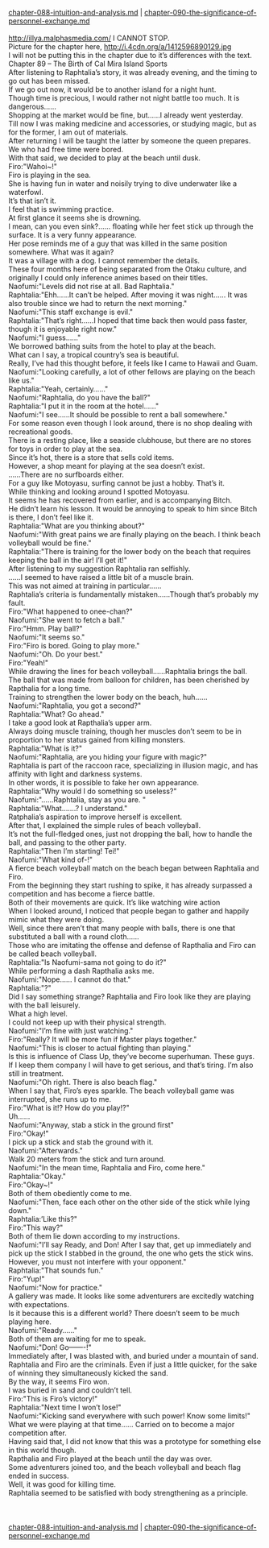 [chapter-088-intuition-and-analysis.md](./chapter-088-intuition-and-analysis.md) | [chapter-090-the-significance-of-personnel-exchange.md](./chapter-090-the-significance-of-personnel-exchange.md) <br/>
<br/>
http://illya.malphasmedia.com/ I CANNOT STOP.<br/>
Picture for the chapter here, http://i.4cdn.org/a/1412596890129.jpg<br/>
I will not be putting this in the chapter due to it’s differences with the text.<br/>
Chapter 89 – The Birth of Cal Mira Island Sports<br/>
After listening to Raphtalia’s story, it was already evening, and the timing to go out has been missed.<br/>
If we go out now, it would be to another island for a night hunt.<br/>
Though time is precious, I would rather not night battle too much. It is dangerous……<br/>
Shopping at the market would be fine, but……I already went yesterday.<br/>
Till now I was making medicine and accessories, or studying magic, but as for the former, I am out of materials.<br/>
After returning I will be taught the latter by someone the queen prepares.<br/>
We who had free time were bored.<br/>
With that said, we decided to play at the beach until dusk.<br/>
Firo:"Wahoi~!"<br/>
Firo is playing in the sea.<br/>
She is having fun in water and noisily trying to dive underwater like a waterfowl.<br/>
It’s that isn’t it.<br/>
I feel that is swimming practice.<br/>
At first glance it seems she is drowning.<br/>
I mean, can you even sink?…… floating while her feet stick up through the surface. It is a very funny appearance.<br/>
Her pose reminds me of a guy that was killed in the same position somewhere. What was it again?<br/>
It was a village with a dog. I cannot remember the details.<br/>
These four months here of being separated from the Otaku culture, and originally I could only inference animes based on their titles.<br/>
Naofumi:"Levels did not rise at all. Bad Raphtalia."<br/>
Raphtalia:"Ehh……It can’t be helped. After moving it was night…… It was also trouble since we had to return the next morning."<br/>
Naofumi:"This staff exchange is evil."<br/>
Raphtalia:"That’s right……I hoped that time back then would pass faster, though it is enjoyable right now."<br/>
Naofumi:"I guess……"<br/>
We borrowed bathing suits from the hotel to play at the beach.<br/>
What can I say, a tropical country’s sea is beautiful.<br/>
Really, I’ve had this thought before, it feels like I came to Hawaii and Guam.<br/>
Naofumi:"Looking carefully, a lot of other fellows are playing on the beach like us."<br/>
Raphtalia:"Yeah, certainly……"<br/>
Naofumi:"Raphtalia, do you have the ball?"<br/>
Raphtalia:"I put it in the room at the hotel……"<br/>
Naofumi:"I see……It should be possible to rent a ball somewhere."<br/>
For some reason even though I look around, there is no shop dealing with recreational goods.<br/>
There is a resting place, like a seaside clubhouse, but there are no stores for toys in order to play at the sea.<br/>
Since it’s hot, there is a store that sells cold items.<br/>
However, a shop meant for playing at the sea doesn’t exist.<br/>
……There are no surfboards either.<br/>
For a guy like Motoyasu, surfing cannot be just a hobby. That’s it.<br/>
While thinking and looking around I spotted Motoyasu.<br/>
It seems he has recovered from earlier, and is accompanying Bitch.<br/>
He didn’t learn his lesson. It would be annoying to speak to him since Bitch is there, I don’t feel like it.<br/>
Raphtalia:"What are you thinking about?"<br/>
Naofumi:"With great pains we are finally playing on the beach. I think beach volleyball would be fine."<br/>
Raphtalia:"There is training for the lower body on the beach that requires keeping the ball in the air! I’ll get it!"<br/>
After listening to my suggestion Raphtalia ran selfishly.<br/>
……I seemed to have raised a little bit of a muscle brain.<br/>
This was not aimed at training in particular……<br/>
Raphtalia’s criteria is fundamentally mistaken……Though that’s probably my fault.<br/>
Firo:"What happened to onee-chan?"<br/>
Naofumi:"She went to fetch a ball."<br/>
Firo:"Hmm. Play ball?"<br/>
Naofumi:"It seems so."<br/>
Firo:"Firo is bored. Going to play more."<br/>
Naofumi:"Oh. Do your best."<br/>
Firo:"Yeah!"<br/>
While drawing the lines for beach volleyball……Raphtalia brings the ball.<br/>
The ball that was made from balloon for children, has been cherished by Rapthalia for a long time.<br/>
Training to strengthen the lower body on the beach, huh……<br/>
Naofumi:"Raphtalia, you got a second?"<br/>
Raphtalia:"What? Go ahead."<br/>
I take a good look at Rapthalia’s upper arm.<br/>
Always doing muscle training, though her muscles don’t seem to be in proportion to her status gained from killing monsters.<br/>
Raphtalia:"What is it?"<br/>
Naofumi:"Raphtalia, are you hiding your figure with magic?"<br/>
Raphtalia is part of the raccoon race, specializing in illusion magic, and has affinity with light and darkness systems.<br/>
In other words, it is possible to fake her own appearance.<br/>
Raphtalia:"Why would I do something so useless?"<br/>
Naofumi:"……Raphtalia, stay as you are. "<br/>
Raphtalia:"What…….? I understand."<br/>
Ratphalia’s aspiration to improve herself is excellent.<br/>
After that, I explained the simple rules of beach volleyball.<br/>
It’s not the full-fledged ones, just not dropping the ball, how to handle the ball, and passing to the other party.<br/>
Raphtalia:"Then I’m starting! Tei!"<br/>
Naofumi:"What kind of-!"<br/>
A fierce beach volleyball match on the beach began between Raphtalia and Firo.<br/>
From the beginning they start rushing to spike, it has already surpassed a competition and has become a fierce battle.<br/>
Both of their movements are quick. It’s like watching wire action<br/>
When I looked around, I noticed that people began to gather and happily mimic what they were doing.<br/>
Well, since there aren’t that many people with balls, there is one that substituted a ball with a round cloth……<br/>
Those who are imitating the offense and defense of Rapthalia and Firo can be called beach volleyball.<br/>
Raphtalia:"Is Naofumi-sama not going to do it?"<br/>
While performing a dash Rapthalia asks me.<br/>
Naofumi:"Nope…… I cannot do that."<br/>
Raphtalia:"?"<br/>
Did I say something strange? Raphtalia and Firo look like they are playing with the ball leisurely.<br/>
What a high level.<br/>
I could not keep up with their physical strength.<br/>
Naofumi:"I’m fine with just watching."<br/>
Firo:"Really? It will be more fun if Master plays together."<br/>
Naofumi:"This is closer to actual fighting than playing."<br/>
Is this is influence of Class Up, they’ve become superhuman. These guys.<br/>
If I keep them company I will have to get serious, and that’s tiring. I’m also still in treatment.<br/>
Naofumi:"Oh right. There is also beach flag."<br/>
When I say that, Firo’s eyes sparkle. The beach volleyball game was interrupted, she runs up to me.<br/>
Firo:"What is it!? How do you play!?"<br/>
Uh……<br/>
Naofumi:"Anyway, stab a stick in the ground first"<br/>
Firo:"Okay!"<br/>
I pick up a stick and stab the ground with it.<br/>
Naofumi:"Afterwards."<br/>
Walk 20 meters from the stick and turn around.<br/>
Naofumi:"In the mean time, Raphtalia and Firo, come here."<br/>
Raphtalia:"Okay."<br/>
Firo:"Okay~!"<br/>
Both of them obediently come to me.<br/>
Naofumi:"Then, face each other on the other side of the stick while lying down."<br/>
Raphtalia:’Like this?"<br/>
Firo:"This way?"<br/>
Both of them lie down according to my instructions.<br/>
Naofumi:"I’ll say Ready, and Don! After I say that, get up immediately and pick up the stick I stabbed in the ground, the one who gets the stick wins. However, you must not interfere with your opponent."<br/>
Raphtalia:"That sounds fun."<br/>
Firo:"Yup!"<br/>
Naofumi:"Now for practice."<br/>
A gallery was made. It looks like some adventurers are excitedly watching with expectations.<br/>
Is it because this is a different world? There doesn’t seem to be much playing here.<br/>
Naofumi:"Ready……"<br/>
Both of them are waiting for me to speak.<br/>
Naofumi:"Don! Go——-!"<br/>
Immediately after, I was blasted with, and buried under a mountain of sand.<br/>
Raphtalia and Firo are the criminals. Even if just a little quicker, for the sake of winning they simultaneously kicked the sand.<br/>
By the way, it seems Firo won.<br/>
I was buried in sand and couldn’t tell.<br/>
Firo:"This is Firo’s victory!"<br/>
Raphtalia:"Next time I won’t lose!"<br/>
Naofumi:"Kicking sand everywhere with such power! Know some limits!"<br/>
What we were playing at that time…… Carried on to become a major competition after.<br/>
Having said that, I did not know that this was a prototype for something else in this world though.<br/>
Rapthalia and Firo played at the beach until the day was over.<br/>
Some adventurers joined too, and the beach volleyball and beach flag ended in success.<br/>
Well, it was good for killing time.<br/>
Raphtalia seemed to be satisfied with body strengthening as a principle.<br/>
<br/>
<br/>
<br/>
[chapter-088-intuition-and-analysis.md](./chapter-088-intuition-and-analysis.md) | [chapter-090-the-significance-of-personnel-exchange.md](./chapter-090-the-significance-of-personnel-exchange.md) <br/>

